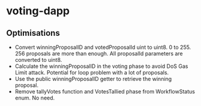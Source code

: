 # voting-dapp

## Optimisations
- Convert winningProposalID and votedProposalId uint to uint8. 0 to 255. 256 proposals are more than enough. All proposalId parameters are converted to uint8.
- Calculate the winningProposalID in the voting phase to avoid DoS Gas Limit attack. Potential for loop problem with a lot of proposals.
- Use the public winningProposalID getter to retrieve the winning proposal.
- Remove tallyVotes function and VotesTallied phase from WorkflowStatus enum. No need.